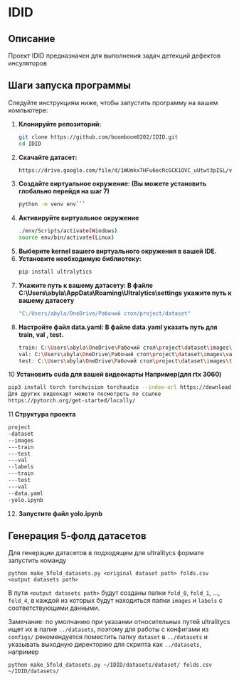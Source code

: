 # IDID

## Описание
Проект IDID предназначен для выполнения задач детекций дефектов инсуляторов

## Шаги запуска программы
Следуйте инструкциям ниже, чтобы запустить программу на вашем компьютере:

1. **Клонируйте репозиторий:**
   ```bash
   git clone https://github.com/boomboom0202/IDID.git
   cd IDID
   ```
2. **Скачайте датасет:**
   ```bash
   https://drive.google.com/file/d/1WUmkx7HFu6ecRcGCK1OVC_uUtwt3pISL/view?usp=drive_link
   ```
4. **Создайте виртуальное окружение: (Вы можете установить глобально перейдя на шаг 7)**
   ```bash
   python -m venv env```
5. **Активируйте виртуальное окружение**
   ```bash
   ./env/Scripts/activate(Windows)
   source env/bin/activate(Linux)
   ```
6. **Выберите kernel вашего виртуального окружения в вашей IDE.**
7. **Установите необходимую библиотеку:**
   ```bash
   pip install ultralytics
   ```
8. **Укажите путь к вашему датасету: В файле C:\Users\abyla\AppData\Roaming\Ultralytics\settings укажите путь к вашему датасету**
   ```bash
   "C:/Users/abyla/OneDrive/Рабочий стол/project/dataset"
   ```
9. **Настройте файл data.yaml: В файле data.yaml указать путь для train, val , test.**
   ```bash
   train: C:\Users\abyla\OneDrive\Рабочий стол\project\dataset\images\train
   val: C:\Users\abyla\OneDrive\Рабочий стол\project\dataset\images\val
   test: C:\Users\abyla\OneDrive\Рабочий стол\project\dataset\images\test
   ```
10 **Установить cuda для вашей видеокарты Например(для rtx 3060)**
   ```bash
   pip3 install torch torchvision torchaudio --index-url https://download.pytorch.org/whl/cu118
   Для других видеокарт можете посмотреть по ссылке
   https://pytorch.org/get-started/locally/
   ```

11 **Структура проекта**
   ```bash
   project
   -dataset
   --images
   ---train
   ---test
   ---val
   --labels
   ---train
   ---test
   ---val
   --data.yaml
   -yolo.ipynb
   ```

12. **Запустите файл yolo.ipynb**

## Генерация 5-фолд датасетов

Для генерации датасетов в подходящем для ultralitycs формате запустить команду

    python make_5fold_datasets.py <original dataset path> folds.csv <output datasets path>

В пути `<output datasets path>` будут созданы папки `fold_0`, `fold_1`, ..., `fold_4`, в каждой из которых будут находиться папки `images` и `labels` с соответствующими данными.

Замечание: по умолчанию при указании относительных путей ultralitycs ищет их в папке `../datasets`, поэтому для работы с конфигами из `configs/` рекомендуется поместить папку `dataset` в `../datasets` и указывать выходную директорию для скрипта как `../datasets`, например

    python make_5fold_datasets.py ~/IDID/datasets/dataset/ folds.csv ~/IDID/datasets/